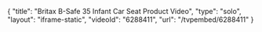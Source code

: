 {
    "title": "Britax B-Safe 35 Infant Car Seat Product Video",
    "type": "solo",
    "layout": "iframe-static",
    "videoId": "6288411",
    "url": "\/tvpembed\/6288411"
}